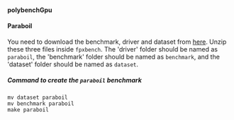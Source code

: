 #### polybenchGpu

#### Paraboil
You need to download the benchmark, driver and dataset from [here](http://impact.crhc.illinois.edu/parboil/parboil_download_page.aspx).
Unzip these three files inside `fpxbench`. The 'driver' folder should be named as `paraboil`, the 'benchmark' folder should be named as `benchmark`, and the 'dataset' folder should be named as `dataset`.

##### Command to create the `paraboil` benchmark
```
mv dataset paraboil
mv benchmark paraboil
make paraboil

```
